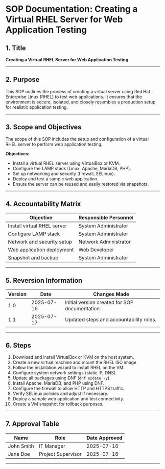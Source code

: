# SOP Documentation: Creating a Virtual RHEL Server for Web Application Testing    


## 1. Title
**Creating a Virtual RHEL Server for Web Application Testing**

---

## 2. Purpose
This SOP outlines the process of creating a virtual server using Red Hat Enterprise Linux (RHEL) to test web applications. It ensures that the environment is secure, isolated, and closely resembles a production setup for realistic application testing.

---

## 3. Scope and Objectives
The scope of this SOP includes the setup and configuration of a virtual RHEL server to perform web application testing.

**Objectives:**
- Install a virtual RHEL server using VirtualBox or KVM.
- Configure the LAMP stack (Linux, Apache, MariaDB, PHP).
- Set up networking and security (firewall, SELinux).
- Deploy and test a sample web application.
- Ensure the server can be reused and easily restored via snapshots.

---

## 4. Accountability Matrix

| Objective                      | Responsible Personnel  |
|-------------------------------|------------------------|
| Install virtual RHEL server   | System Administrator   |
| Configure LAMP stack          | System Administrator   |
| Network and security setup    | Network Administrator  |
| Web application deployment    | Web Developer          |
| Snapshot and backup           | System Administrator   |

---

## 5. Reversion Information

| Version | Date       | Changes Made                                     |
|---------|------------|--------------------------------------------------|
| 1.0     | 2025-07-16 | Initial version created for SOP documentation.  |
| 1.1     | 2025-07-17 | Updated steps and accountability roles.         |

---

## 6. Steps

1. Download and install VirtualBox or KVM on the host system.
2. Create a new virtual machine and mount the RHEL ISO image.
3. Follow the installation wizard to install RHEL on the VM.
4. Configure system network settings (static IP, DNS).
5. Update all packages using DNF (`dnf update -y`).
6. Install Apache, MariaDB, and PHP using DNF.
7. Configure the firewall to allow HTTP and HTTPS traffic.
8. Verify SELinux policies and adjust if necessary.
9. Deploy a sample web application and test connectivity.
10. Create a VM snapshot for rollback purposes.

---

## 7. Approval Table

| Name        | Role               | Date Approved |
|-------------|--------------------|----------------|
| John Smith  | IT Manager         | 2025-07-16     |
| Jane Doe    | Project Supervisor | 2025-07-16     |

---

